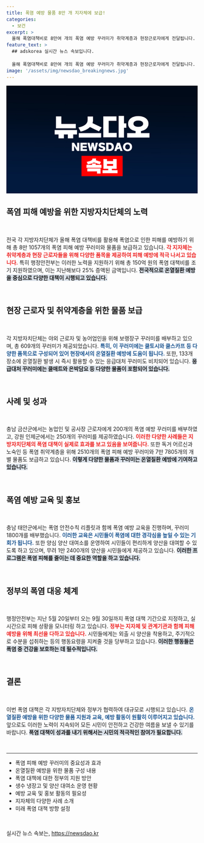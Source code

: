 ```yaml
---
title: 폭염 예방 물품 8만 개 지자체에 보급!
categories:
  - 보건
excerpt: >
  올해 폭염대책비로 8만여 개의 폭염 예방 꾸러미가 취약계층과 현장근로자에게 전달됩니다. 쿨토시부터 응급 처치용품까지 담긴 이 꾸러미로 폭염 피해를 최소화하고, 지자체의 선제적 대응이 주목받고 있습니다.
feature_text: >
  ## adskorea 실시간 뉴스 속보입니다.

  올해 폭염대책비로 8만여 개의 폭염 예방 꾸러미가 취약계층과 현장근로자에게 전달됩니다. 쿨토시부터 응급 처치용품까지 담긴 이 꾸러미로 폭염 피해를 최소화하고, 지자체의 선제적 대응이 주목받고 있습니다.
image: '/assets/img/newsdao_breakingnews.jpg'
---
```


<p><img src="/assets/img/newsdao_breakingnews.jpg" alt="adskorea 속보" /></p>

<h2 data-ke-size="size26">폭염 피해 예방을 위한 지방자치단체의 노력</h2>

<p data-ke-size="size16">&nbsp;</p>  

<p>전국 각 지방자치단체가 올해 폭염 대책비를 활용해 폭염으로 인한 피해를 예방하기 위해 총 8만 1057개의 폭염 피해 예방 꾸러미와 물품을 보급하고 있습니다. <b><span style="color: #ee2323;">각 지자체는 취약계층과 현장 근로자들을 위해 다양한 품목을 제공하여 피해 예방에 적극 나서고 있습니다.</span></b> 특히 행정안전부는 이러한 노력을 지원하기 위해 총 150억 원의 폭염 대책비를 조기 지원하였으며, 이는 지난해보다 25% 증액된 금액입니다. <b><span style="background-color: #21538527;">전국적으로 온열질환 예방을 중심으로 다양한 대책이 시행되고 있습니다.</span></b> </p>

<p data-ke-size="size16">&nbsp;</p>  

<h2 data-ke-size="size26">현장 근로자 및 취약계층을 위한 물품 보급</h2>

<p data-ke-size="size16">&nbsp;</p>  

<p>각 지방자치단체는 야외 근로자 및 농어업인을 위해 보랭장구 꾸러미를 배부하고 있으며, 총 609개의 꾸러미가 제공되었습니다. <b><span style="color: #1a5490;">특히, 이 꾸러미에는 쿨토시와 쿨스카프 등 다양한 품목으로 구성되어 있어 현장에서의 온열질환 예방에 도움이 됩니다.</span></b> 또한, 133개 장소에 온열질환 발생 시 즉시 활용할 수 있는 응급대처 꾸러미도 비치되어 있습니다. <b><span style="background-color: #21538527;">응급대처 꾸러미에는 쿨매트와 은박담요 등 다양한 물품이 포함되어 있습니다.</span></b></p>

<p data-ke-size="size16">&nbsp;</p>  

<h2 data-ke-size="size26">사례 및 성과</h2>

<p data-ke-size="size16">&nbsp;</p>  

<p>충남 금산군에서는 농업인 및 공사장 근로자에게 200개의 폭염 예방 꾸러미를 배부하였고, 강원 인제군에서는 250개의 꾸러미를 제공하였습니다. <b><span style="color: #ee2323;">이러한 다양한 사례들은 지방자치단체의 폭염 대책이 실제로 효과를 보고 있음을 보여줍니다.</span></b> 또한 독거 어르신과 노숙인 등 폭염 취약계층을 위해 2510개의 폭염 피해 예방 꾸러미와 7만 7805개의 개별 물품도 보급하고 있습니다. <b><span style="background-color: #21538527;">이렇게 다양한 물품과 꾸러미는 온열질환 예방에 기여하고 있습니다.</span></b></p>

<p data-ke-size="size16">&nbsp;</p>  

<h2 data-ke-size="size26">폭염 예방 교육 및 홍보</h2>

<p data-ke-size="size16">&nbsp;</p>  

<p>충남 태안군에서는 폭염 안전수칙 리플릿과 함께 폭염 예방 교육을 진행하며, 꾸러미 1800개를 배부했습니다. <b><span style="color: #1a5490;">이러한 교육은 시민들이 폭염에 대한 경각심을 높일 수 있는 기회가 됩니다.</span></b> 또한 양심 양산 대여소를 운영하여 시민들이 편리하게 양산을 대여할 수 있도록 하고 있으며, 무려 1만 2400개의 양산을 시민들에게 제공하고 있습니다. <b><span style="background-color: #21538527;">이러한 프로그램은 폭염 피해를 줄이는 데 중요한 역할을 하고 있습니다.</span></b></p>

<p data-ke-size="size16">&nbsp;</p>  

<h2 data-ke-size="size26">정부의 폭염 대응 체계</h2>

<p data-ke-size="size16">&nbsp;</p>  

<p>행정안전부는 지난 5월 20일부터 오는 9월 30일까지 폭염 대책 기간으로 지정하고, 실시간으로 피해 상황을 모니터링 하고 있습니다. <b><span style="color: #ee2323;">정부는 지자체 및 관계기관과 함께 피해 예방을 위해 최선을 다하고 있습니다.</span></b> 시민들에게는 외출 시 양산을 착용하고, 주기적으로 수분을 섭취하는 등의 행동요령을 지켜줄 것을 당부하고 있습니다. <b><span style="background-color: #21538527;">이러한 행동들은 폭염 중 건강을 보호하는 데 필수적입니다.</span></b></p>

<p data-ke-size="size16">&nbsp;</p>  

<h2 data-ke-size="size26">결론</h2>

<p data-ke-size="size16">&nbsp;</p>  

<p>이번 폭염 대책은 각 지방자치단체와 정부가 협력하여 대규모로 시행되고 있습니다. <b><span style="color: #1a5490;">온열질환 예방을 위한 다양한 물품 지원과 교육, 예방 활동이 원활히 이루어지고 있습니다.</span></b> 앞으로도 이러한 노력이 지속되어 모든 시민이 안전하고 건강한 여름을 보낼 수 있기를 바랍니다. <b><span style="background-color: #21538527;">폭염 대책이 성과를 내기 위해서는 시민의 적극적인 참여가 필요합니다.</span></b></p>

<p data-ke-size="size16">&nbsp;</p>  

<hr>  

<ul>  
<li>폭염 피해 예방 꾸러미의 중요성과 효과</li>  
<li>온열질환 예방을 위한 물품 구성 내용</li>  
<li>폭염 대책에 대한 정부의 지원 방안</li>  
<li>생수 냉장고 및 양산 대여소 운영 현황</li>  
<li>예방 교육 및 홍보 활동의 필요성</li>  
<li>지자체의 다양한 사례 소개</li>  
<li>미래 폭염 대책 방향 설정</li>  
</ul>  

<p data-ke-size="size16">&nbsp;</p>  
실시간 뉴스 속보는, <a href="https://newsdao.kr" rel="dofollow">https://newsdao.kr</a>


